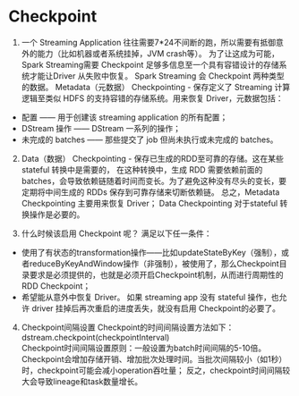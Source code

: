 # Checkpoint
1. 一个 Streaming Application 往往需要7*24不间断的跑，所以需要有抵御意外的能力（比如机器或者系统挂掉，JVM crash等）。
为了让这成为可能，Spark Streaming需要 Checkpoint 足够多信息至一个具有容错设计的存储系统才能让Driver 从失败中恢复。
Spark Streaming 会 Checkpoint 两种类型的数据。
Metadata（元数据） Checkpointing - 保存定义了 Streaming 计算逻辑至类似 HDFS 的支持容错的存储系统。用来恢复 Driver，元数据包括：
 *	配置 —— 用于创建该 streaming application 的所有配置；
 *	DStream 操作 —— DStream 一系列的操作；
 *	未完成的 batches —— 那些提交了 job 但尚未执行或未完成的 batches。
 
2. Data（数据） Checkpointing - 保存已生成的RDD至可靠的存储。这在某些 stateful 转换中是需要的，
在这种转换中，生成 RDD 需要依赖前面的 batches，会导致依赖链随着时间而变长。为了避免这种没有尽头的变长，要定期将中间生成的 RDDs 保存到可靠存储来切断依赖链。
总之，Metadata Checkpointing 主要用来恢复 Driver； Data Checkpointing 对于stateful 转换操作是必要的。

3. 什么时候该启用 Checkpoint 呢？
满足以下任一条件：
 *	使用了有状态的transformation操作——比如updateStateByKey（强制），或者reduceByKeyAndWindow操作（非强制），被使用了，那么Checkpoint目录要求是必须提供的，也就是必须开启Checkpoint机制，从而进行周期性的RDD Checkpoint；
 *	希望能从意外中恢复 Driver。
如果 streaming app 没有 stateful 操作，也允许 driver 挂掉后再次重启的进度丢失，就没有启用 Checkpoint的必要了。

4. Checkpoint间隔设置
Checkpoint的时间间隔设置方法如下：  
dstream.checkpoint(checkpointInterval)  
Checkpoint时间间隔设置原则：一般设置为batch时间间隔的5-10倍。  
Checkpoint会增加存储开销、增加批次处理时间。当批次间隔较小（如1秒）时，checkpoint可能会减小operation吞吐量；
反之，checkpoint时间间隔较大会导致lineage和task数量增长。  


